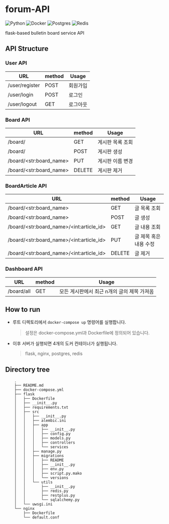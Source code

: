 forum-API
===
![Python](https://img.shields.io/badge/Python-3.7.6-green.svg)
![Docker](https://img.shields.io/badge/Docker-19.03.8-skyblue.svg)
![Postgres](https://img.shields.io/badge/PostgreSQL-10.0-blue.svg)
![Redis](https://img.shields.io/badge/Redis-latest-red.svg)

flask-based bulletin board service API

API Structure
---

### User API

| URL | method | Usage |
|-----|--------|-------|
| /user/register | POST | 회원가입 |
| /user/login | POST | 로그인 |
| /user/logout | GET | 로그아웃 |

### Board API

| URL | method | Usage |
|-----|--------|-------|
| /board/ | GET | 게시판 목록 조회 |
| /board/ | POST | 게시판 생성 |
| /board/\<str:board_name\> | PUT | 게시판 이름 변경 |
| /board/\<str:board_name\> | DELETE | 게시판 제거 |

### BoardArticle API

| URL | method | Usage |
|-----|--------|-------|
| /board/\<str:board_name\> | GET | 글 목록 조회 |
| /board/\<str:board_name\> | POST | 글 생성 |
| /board/\<str:board_name\>/\<int:article_id> | GET | 글 내용 조회 |
| /board/\<str:board_name\>/\<int:article_id> | PUT | 글 제목 혹은 내용 수정 |
| /board/\<str:board_name\>/\<int:article_id> | DELETE | 글 제거 |

### Dashboard API

| URL | method | Usage |
|-----|--------|-------|
| /board/all | GET | 모든 게시판에서 최근 n개의 글의 제목 가져옴 |

How to run
---

- 루트 디렉토리에서 `docker-compose up` 명령어를 실행합니다.
    > 설정은 docker-compose.yml과 Dockerfile에 정의되어 있습니다.
- 이후 서버가 실행되면 4개의 도커 컨테이너가 실행됩니다.
    > flask, nginx, postgres, redis

Directory tree
---

        .
        ├── README.md
        ├── docker-compose.yml
        ├── flask
        │   ├── Dockerfile
        │   ├── __init__.py
        │   ├── requirements.txt
        │   ├── src
        │   │   ├── __init__.py
        │   │   ├── alembic.ini
        │   │   ├── app
        │   │   │   ├── __init__.py
        │   │   │   ├── config.py
        │   │   │   ├── models.py
        │   │   │   ├── controllers
        │   │   │   └── services
        │   │   ├── manage.py
        │   │   ├── migrations
        │   │   │   ├── README
        │   │   │   ├── __init__.py
        │   │   │   ├── env.py
        │   │   │   ├── script.py.mako
        │   │   │   └── versions
        │   │   └── utils
        │   │       ├── __init__.py
        │   │       ├── redis.py
        │   │       ├── restplus.py      
        │   │       └── sqlalchemy.py
        │   └── uwsgi.ini
        └── nginx
            ├── Dockerfile
            └── default.conf
